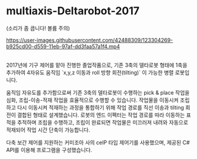 # multiaxis-Deltarobot-2017

(소리가 좀 큽니다! 볼륨 주의)<br>


https://user-images.githubusercontent.com/42488309/123304269-b925cd00-d559-11eb-97af-dd3faa57a1f4.mp4




<br>
2017년에 기구 제어를 맡아 진행한 졸업작품으로, 기존 3축의 델타로봇 형태에 1축을 추가하여 4자유도 움직임 `x,y,z 이동과 roll 방향 회전(tilting)` 이 가능한 병렬 로봇입니다.<br>

움직임 자유도를 추가함으로써 기존 3축의 델타로봇이 수행하는 pick & place 작업을 심화, 조립-이송-적재 작업을 효율적으로 수행할 수 있습니다. 작업물을 이동시켜 조립하고 다시 이동시켜 적재하는 과정을 통합하기 위해 작업 경로를 직선 이송과 tilting 회전이 결합된 형태로 설계했습니다. 로봇의 엔드 이펙터는 작업 경로를 따라 이동하는 표적을 추적하며 조립을 수행하고, 조립이 완료되면 작업물은 미끄러져 내려와 자동으로 적재되어 작업 시간 단축이 가능합니다.

다축 보간 제어를 지원하는 커미조아 사의 ceIP 타입 제어기를 사용했으며, 제공된 C# API를 이용해 프로그램을 구성했습니다.
